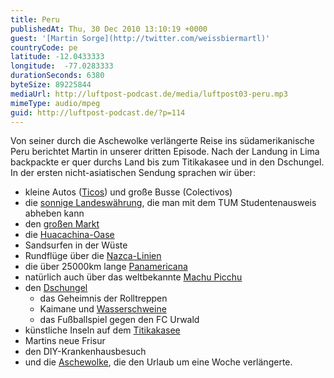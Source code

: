 ```yaml
---
title: Peru
publishedAt: Thu, 30 Dec 2010 13:10:19 +0000
guest: '[Martin Sorge](http://twitter.com/weissbiermartl)'
countryCode: pe
latitude: -12.0433333
longitude:  -77.0283333
durationSeconds: 6380
byteSize: 89225844
mediaUrl: http://luftpost-podcast.de/media/luftpost03-peru.mp3
mimeType: audio/mpeg
guid: http://luftpost-podcast.de/?p=114
---
```


Von seiner durch die Aschewolke verlängerte Reise ins südamerikanische Peru berichtet Martin in unserer dritten Episode. Nach der Landung in Lima backpackte er quer durchs Land bis zum Titikakasee und in den Dschungel. In der ersten nicht-asiatischen Sendung sprachen wir über:
* kleine Autos ([Ticos](http://upload.wikimedia.org/wikipedia/commons/d/d4/Daewoo%5FTico%5Fvl.jpg)) und große Busse (Colectivos)
* die [sonnige Landeswährung](http://www.religare-reisen.de/Wichtige-Reiseinformationen-fur-die-Perureise/Geld-und-Wahrung-auf-ihrer-Peru-Reise.html), die man mit dem TUM Studentenausweis abheben kann
* den [großen Markt](http://luftpost-podcast.de/wp-content/uploads/01042010586.jpg)
* die [Huacachina-Oase](http://www.religare-reisen.de/mambots/content/multithumb/images/b.770.540.16777215.1..stories.peru.reisebeschreibung.Huacachina%5FPanorama.jpg)
* Sandsurfen in der Wüste
* Rundflüge über die [Nazca-Linien](http://maps.google.de/maps?f=q&source=embed&hl=de&geocode=&q=palpa&sll=-15.282198,-75.049324&sspn=0.172215,0.261612&ie=UTF8&hq=palpa&hnear=&t=h&ll=-14.690276,-75.10771&spn=0.002491,0.003433&z=18)
* die über 25000km lange [Panamericana](http://www.slkl.ch/PanAmericana.jpg)
* natürlich auch über das weltbekannte [Machu Picchu](http://wikitravel.org/en/Machu%5FPicchu)
* den [Dschungel](http://luftpost-podcast.de/wp-content/uploads/09042010606.jpg)  
   * das Geheimnis der Rolltreppen  
   * Kaimane und [Wasserschweine](http://upload.wikimedia.org/wikipedia/commons/1/15/Hydrochoerus%5Fhydrochaeris.jpg)  
   * das Fußballspiel gegen den FC Urwald
* künstliche Inseln auf dem [Titikakasee](http://www.umdiewelt.de/Die-Amerikas/Suedamerika/Peru/Reisebericht-5214/Kapitel-8.html)
* Martins neue Frisur
* den DIY-Krankenhausbesuch
* und die [Aschewolke](http://www.tagesschau.de/ausland/islandvulkan100.html), die den Urlaub um eine Woche verlängerte.
